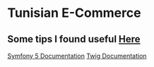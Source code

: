# Tunisian E-Commerce
## Some tips I found useful [Here](Tips.txt)
[Symfony 5 Documentation](https://symfony.com/doc/5.x/index.html)
[Twig Documentation](https://twig.symfony.com/doc/)

